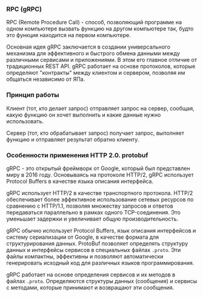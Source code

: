 
### RPC (gRPC)
RPC (Remote Procedure Call) - способ, позволяющий программе на одном компьютере вызвать функцию на другом компьютере так, будто это функция находится на первом компьютере.

Основная идея gRPC заключается в создании универсального механизма для эффективного и быстрого обмена данными между различными сервисами и приложениями. В этом его главное отличие от традиционных REST API. gRPC работает на основе протоколов, которые определяют "контракты" между клиентом и сервером, позволяя им общаться независимо от ЯПа.
### Принцип работы
Клиент (тот, кто делает запрос) отправляет запрос на сервер, сообщая, какую функцию он хочет выполнить и какие данные нужно использовать.

Сервер (тот, кто обрабатывает запрос) получает запрос, выполняет функцию и отправляет результат обратно клиенту.

### Особенности применения HTTP 2.0. protobuf
gRPC - это открытый фреймворк от Google, который был представлен миру в 2016 году. Основываясь на протоколе HTTP/2, gRPC использует Protocol Buffers в качестве языка описания интерфейса.

gRPC использует HTTP/2 в качестве транспортного протокола. HTTP/2 обеспечивает более эффективное использование сетевых ресурсов по сравнению с HTTP/1.1, позволяя множеству запросов и ответов передаваться параллельно в рамках одного TCP-соединения. Это уменьшает задержки и увеличивает общую производительность.

gRPC обычно использует Protocol Buffers, язык описания интерфейсов и систему сериализации от Google, в качестве формата для структурирования данных. ProtoBuf позволяет определять структуру данных и интерфейсы сервисов в специальных файлах `.proto`. Эти файлы компактны, эффективны и позволяют автоматически генерировать исходный код для различных языков программирования.

gRPC работает на основе определения сервисов и их методов в файлах `.proto`. Определяются структуры данных (сообщения) и сервисы с методами, которые принимают и возвращают эти сообщения.